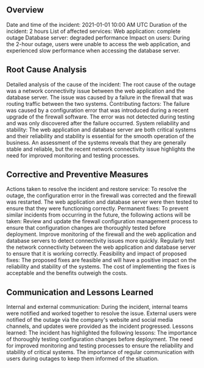 ## Overview
Date and time of the incident: 2021-01-01 10:00 AM UTC
Duration of the incident: 2 hours
List of affected services:
    Web application: complete outage
    Database server: degraded performance
Impact on users: During the 2-hour outage, users were unable to access the web application, and experienced slow performance when accessing the database server.
## Root Cause Analysis
Detailed analysis of the cause of the incident: The root cause of the outage was a network connectivity issue between the web application and the database server. The issue was caused by a failure in the firewall that was routing traffic between the two systems.
Contributing factors: The failure was caused by a configuration error that was introduced during a recent upgrade of the firewall software. The error was not detected during testing and was only discovered after the failure occurred.
System reliability and stability: The web application and database server are both critical systems and their reliability and stability is essential for the smooth operation of the business. An assessment of the systems reveals that they are generally stable and reliable, but the recent network connectivity issue highlights the need for improved monitoring and testing processes.
## Corrective and Preventive Measures
Actions taken to resolve the incident and restore service: To resolve the outage, the configuration error in the firewall was corrected and the firewall was restarted. The web application and database server were then tested to ensure that they were functioning correctly.
Permanent fixes: To prevent similar incidents from occurring in the future, the following actions will be taken:
    Review and update the firewall configuration management process to ensure that configuration changes are thoroughly tested before deployment.
    Improve monitoring of the firewall and the web application and database servers to detect connectivity issues more quickly.
    Regularly test the network connectivity between the web application and database server to ensure that it is working correctly.
Feasibility and impact of proposed fixes: The proposed fixes are feasible and will have a positive impact on the reliability and stability of the systems. The cost of implementing the fixes is acceptable and the benefits outweigh the costs.
## Communication and Lessons Learned
Internal and external communication: During the incident, internal teams were notified and worked together to resolve the issue. External users were notified of the outage via the company's website and social media channels, and updates were provided as the incident progressed.
Lessons learned: The incident has highlighted the following lessons:
    The importance of thoroughly testing configuration changes before deployment.
    The need for improved monitoring and testing processes to ensure the reliability and stability of critical systems.
    The importance of regular communication with users during outages to keep them informed of the situation.